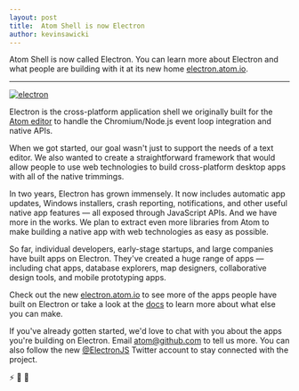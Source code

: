 ```yaml
---
layout: post
title:  Atom Shell is now Electron
author: kevinsawicki
---
```


Atom Shell is now called Electron. You can learn more about Electron and what
people are building with it at its new home [electron.atom.io][electron].

---

[![electron](https://cloud.githubusercontent.com/assets/671378/7396651/b7fae482-ee57-11e4-97a2-053515654c75.png)][electron]

Electron is the cross-platform application shell we originally built for the
[Atom editor][atom] to handle the Chromium/Node.js event loop integration and
native APIs.

When we got started, our goal wasn't just to support the needs of a text
editor. We also wanted to create a straightforward framework that would allow
people to use web technologies to build cross-platform desktop apps with all of
the native trimmings.

In two years, Electron has grown immensely. It now includes automatic
app updates, Windows installers, crash reporting, notifications, and other
useful native app features &mdash; all exposed through JavaScript APIs. And we have
more in the works. We plan to extract even more libraries from Atom to make building
a native app with web technologies as easy as possible.

So far, individual developers, early-stage startups, and large companies have
built apps on Electron. They've created a huge range of apps &mdash; including
chat apps, database explorers, map designers, collaborative design tools,
and mobile prototyping apps.

Check out the new [electron.atom.io][electron] to see more of the apps people have
built on Electron or take a look at the [docs][docs] to learn more about what
else you can make.

If you've already gotten started, we'd love to chat with you about the apps you're
building on Electron. Email [atom@github.com](mailto:atom@github.com?Subject=Electron)
to tell us more. You can also follow the new [@ElectronJS](https://twitter.com/electronjs)
Twitter account to stay connected with the project.

:zap: :blue_heart: :electric_plug:

[atom]: https://atom.io
[docs]: https://github.com/atom/electron/tree/master/docs#readme
[electron]: http://electron.atom.io
